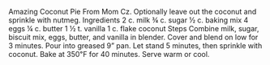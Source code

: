 Amazing Coconut Pie
From Mom Cz. Optionally leave out the coconut and sprinkle with nutmeg.
Ingredients
2 c. milk
¾ c. sugar
½ c. baking mix
4 eggs
¼ c. butter
1 ½ t. vanilla
1 c. flake coconut
Steps
Combine milk, sugar, biscuit mix, eggs, butter, and vanilla in blender.
Cover and blend on low for 3 minutes.
Pour into greased 9” pan. Let stand 5 minutes, then sprinkle with coconut.
Bake at 350℉ for 40 minutes.
Serve warm or cool.
